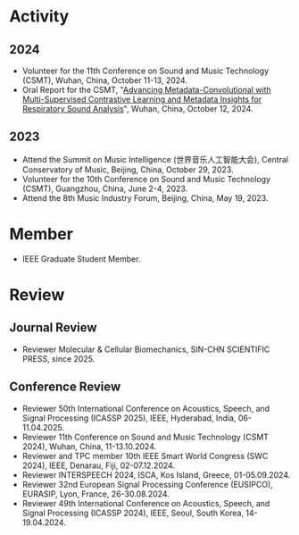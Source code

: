 # Activity
## 2024
* Volunteer for the 11th Conference on Sound and Music Technology (CSMT), Wuhan, China, October 11-13, 2024.
* Oral Report for the CSMT, "[Advancing Metadata-Convolutional with Multi-Supervised Contrastive Learning and Metadata Insights for Respiratory Sound Analysis](https://www.researchgate.net/publication/385419820_Advancing_Metadata-Convolutional_Neural_Networks_with_Multi-Supervised_Contrastive_Learning_and_Metadata_Insights_for_Respiratory_Sound_Analysis)", Wuhan, China, October 12, 2024.

## 2023
* Attend the Summit on Music Intelligence (世界音乐人工智能大会), Central Conservatory of Music, Beijing, China, October 29, 2023.
* Volunteer for the 10th Conference on Sound and Music Technology (CSMT), Guangzhou, China, June 2-4, 2023.
* Attend the 8th Music Industry Forum, Beijing, China, May 19, 2023.

# Member
* IEEE Graduate Student Member.

# Review
## Journal Review
* Reviewer Molecular & Cellular Biomechanics, SIN-CHN SCIENTIFIC PRESS, since 2025.

## Conference Review

* Reviewer 50th International Conference on Acoustics, Speech, and Signal Processing (ICASSP 2025), IEEE, Hyderabad, India, 06-11.04.2025.
* Reviewer 11th Conference on Sound and Music Technology (CSMT 2024), Wuhan, China, 11-13.10.2024.
* Reviewer and TPC member 10th IEEE Smart World Congress (SWC 2024), IEEE, Denarau, Fiji, 02-07.12.2024.
* Reviewer INTERSPEECH 2024, ISCA, Kos Island, Greece, 01-05.09.2024.
* Reviewer 32nd European Signal Processing Conference (EUSIPCO), EURASIP, Lyon, France, 26-30.08.2024.
* Reviewer 49th International Conference on Acoustics, Speech, and Signal Processing (ICASSP 2024), IEEE, Seoul, South Korea, 14-19.04.2024.